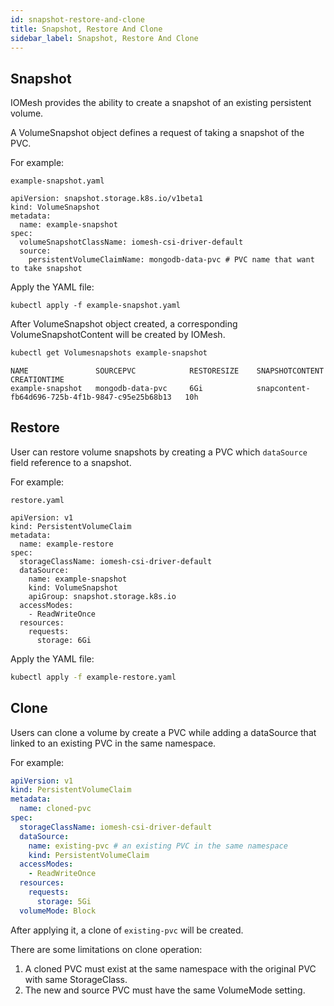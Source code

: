 ```yaml
---
id: snapshot-restore-and-clone
title: Snapshot, Restore And Clone
sidebar_label: Snapshot, Restore And Clone
---
```


## Snapshot

IOMesh provides the ability to create a snapshot of an existing persistent volume.

A VolumeSnapshot object defines a request of taking a snapshot of the PVC.

For example:

```text
example-snapshot.yaml
```

```output
apiVersion: snapshot.storage.k8s.io/v1beta1
kind: VolumeSnapshot
metadata:
  name: example-snapshot
spec:
  volumeSnapshotClassName: iomesh-csi-driver-default
  source:
    persistentVolumeClaimName: mongodb-data-pvc # PVC name that want to take snapshot
```

Apply the YAML file:

```text
kubectl apply -f example-snapshot.yaml
```

After VolumeSnapshot object created, a corresponding VolumeSnapshotContent will be created by IOMesh.

```bash
kubectl get Volumesnapshots example-snapshot
```

```output
NAME               SOURCEPVC            RESTORESIZE    SNAPSHOTCONTENT                                    CREATIONTIME
example-snapshot   mongodb-data-pvc     6Gi            snapcontent-fb64d696-725b-4f1b-9847-c95e25b68b13   10h
```

## Restore

User can restore volume snapshots by creating a PVC which `dataSource` field reference to a snapshot.

For example:

```text
restore.yaml
```

```output
apiVersion: v1
kind: PersistentVolumeClaim
metadata:
  name: example-restore
spec:
  storageClassName: iomesh-csi-driver-default
  dataSource:
    name: example-snapshot
    kind: VolumeSnapshot
    apiGroup: snapshot.storage.k8s.io
  accessModes:
    - ReadWriteOnce
  resources:
    requests:
      storage: 6Gi
```

Apply the YAML file:

```bash
kubectl apply -f example-restore.yaml
```

## Clone

Users can clone a volume by create a PVC while adding a dataSource that linked to an existing PVC in the same namespace.

For example:

```yaml
apiVersion: v1
kind: PersistentVolumeClaim
metadata:
  name: cloned-pvc
spec:
  storageClassName: iomesh-csi-driver-default
  dataSource:
    name: existing-pvc # an existing PVC in the same namespace
    kind: PersistentVolumeClaim
  accessModes:
    - ReadWriteOnce
  resources:
    requests:
      storage: 5Gi
  volumeMode: Block
```

After applying it, a clone of `existing-pvc` will be created.

There are some limitations on clone operation:

1. A cloned PVC must exist at the same namespace with the original PVC with same StorageClass.
2. The new and source PVC must have the same VolumeMode setting.
